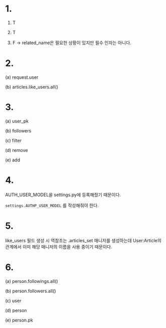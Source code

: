 # 1.

1) T

2) T

3) F -> related_name은 필요한 상황이 있지만 필수 인자는 아니다.



# 2.

(a) request.user

(b) articles.like_users.all()



# 3.

(a) user_pk

(b) followers

(c) filter

(d) remove

(e) add





# 4.

 AUTH_USER_MODEL을 settings.py에 등록해줬기 때문이다.

`settings.AUTHP_USER_MODEL` 를 작성해줘야 한다.





# 5.

like_users 필드 생성 시 역참조는 .articles_set 매니저를 생성하는데 User:Article의 관계에서 이미 해당 매니저의 이름을 사용 중이기 때문이다.





# 6.

(a) person.followings.all()

(b) person.followers.all()

(c) user

(d) person

(e) person.pk